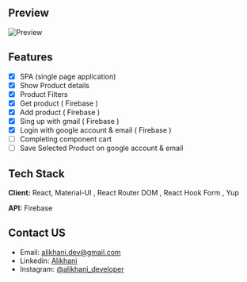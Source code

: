 ## Preview

![Preview](https://user-images.githubusercontent.com/87765316/147091641-0a3d3a3c-dc90-42af-b7d8-db7fa7dab9af.gif)

## Features

- [x] SPA (single page application)
- [x] Show Product details
- [x] Product Filters
- [x] Get product ( Firebase )
- [x] Add product ( Firebase )
- [x] Sing up with gmail ( Firebase )
- [x] Login with google account & email ( Firebase )
- [ ] Completing component cart
- [ ] Save Selected Product on google account & email 

## Tech Stack

**Client:** React, Material-UI , React Router DOM , React Hook Form , Yup

**API:** Firebase

## Contact US

- Email: [alikhani.dev@gmail.com](mailto:alikhani.dev@gmail.com)
- Linkedin: [Alikhani](www.linkedin.com/in/amir-hossein-agha-alikhani-060a88217)
- Instagram: [@alikhani_developer](https://www.instagram.com/alikhani_developer/)
